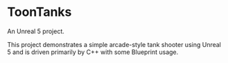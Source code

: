 # ToonTanks
An Unreal 5 project.

This project demonstrates a simple arcade-style tank shooter using Unreal 5 and is driven primarily by C++ with some Blueprint usage.
